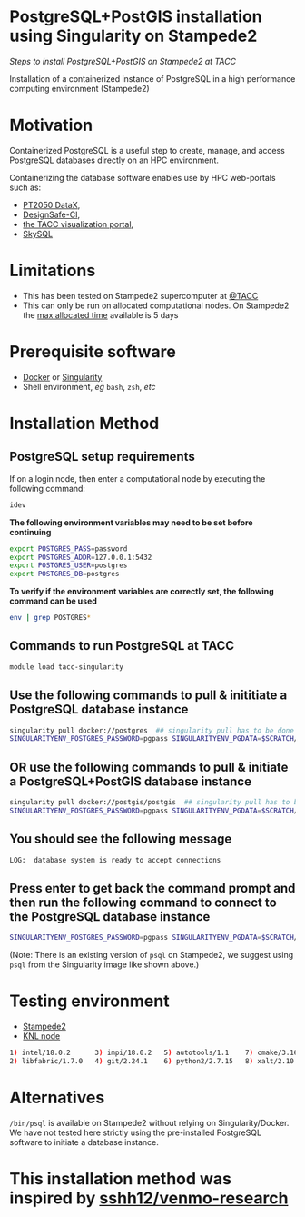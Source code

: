  
 
# PostgreSQL+PostGIS installation using Singularity on Stampede2

*Steps to install PostgreSQL+PostGIS on Stampede2 at TACC*

Installation of a containerized instance of PostgreSQL in a high performance computing environment (Stampede2)


# Motivation 

Containerized PostgreSQL is a useful step to create, manage, 
and access PostgreSQL databases directly on an HPC environment. 

Containerizing the database software enables use by HPC web-portals
such as:
- [PT2050 DataX](https://ptdatax.tacc.utexas.edu/),
- [DesignSafe-CI](https://www.designsafe-ci.org/), 
- [the TACC visualization portal](https://vis.tacc.utexas.edu/),
- [SkySQL](https://mariadb.com/products/skysql/)


# Limitations 
- This has been tested on Stampede2 supercomputer at [@TACC](https://github.com/TACC)
- This can only be run on allocated computational nodes.
  On Stampede2 the [max allocated time](https://portal.tacc.utexas.edu/user-guides/stampede2#queues) available is 5 days 


# Prerequisite software
- [Docker](https://www.docker.com/) or [Singularity](https://sylabs.io/singularity/)
- Shell environment, *eg* `bash`, `zsh`, *etc*


# Installation Method


[//]: # (This entire section may be unnecessary.)
[//]: # (TODO: test next subsection of instructions without running these commands first.)
## PostgreSQL setup requirements
If on a login node, then enter a computational node by executing the following command:
```bash
idev
```
**The following environment variables may need to be set before continuing**
```bash
export POSTGRES_PASS=password
export POSTGRES_ADDR=127.0.0.1:5432
export POSTGRES_USER=postgres
export POSTGRES_DB=postgres
```

**To verify if the environment variables are correctly set, the following command can be used**
```bash
env | grep POSTGRES*
```


## **Commands to run PostgreSQL at TACC**
[\\]: # (Use **Singularity** to run all the commands, given below)

```bash
module load tacc-singularity
```

## Use the following commands to pull & inititiate a PostgreSQL database instance

```bash
singularity pull docker://postgres  ## singularity pull has to be done only once
SINGULARITYENV_POSTGRES_PASSWORD=pgpass SINGULARITYENV_PGDATA=$SCRATCH/pgdata singularity run --cleanenv --bind $SCRATCH:/var postgres_latest.sif &
```

## OR use the following commands to pull & initiate a PostgreSQL+PostGIS database instance

```bash
singularity pull docker://postgis/postgis  ## singularity pull has to be done only once
SINGULARITYENV_POSTGRES_PASSWORD=pgpass SINGULARITYENV_PGDATA=$SCRATCH/pgdata singularity run --cleanenv --bind $SCRATCH:/var postgis_latest.sif &
```

## You should see the following message

```bash
LOG:  database system is ready to accept connections
```

## Press enter to get back the command prompt and then run the following command to connect to the PostgreSQL database instance

```bash
SINGULARITYENV_POSTGRES_PASSWORD=pgpass SINGULARITYENV_PGDATA=$SCRATCH/pgdata singularity exec --cleanenv --bind $SCRATCH:/var postgres_latest.sif psql  -U postgres -d postgres -h 127.0.0.1
```
(Note: There is an existing version of `psql` on Stampede2, we suggest using `psql` from the Singularity image like shown above.)


# Testing environment
- [Stampede2](https://www.tacc.utexas.edu/systems/stampede2)
- [KNL node](https://portal.tacc.utexas.edu/user-guides/stampede2#knl-compute-nodes)
```bash
1) intel/18.0.2      3) impi/18.0.2   5) autotools/1.1    7) cmake/3.16.1   9) TACC
2) libfabric/1.7.0   4) git/2.24.1    6) python2/2.7.15   8) xalt/2.10.2
```


# Alternatives 
`/bin/psql` is available on Stampede2 without relying on Singularity/Docker. We have not tested here strictly using the pre-installed PostgreSQL software to initiate a database instance.
 
 
# This installation method was inspired by [sshh12/venmo-research](https://github.com/sshh12/venmo-research)
